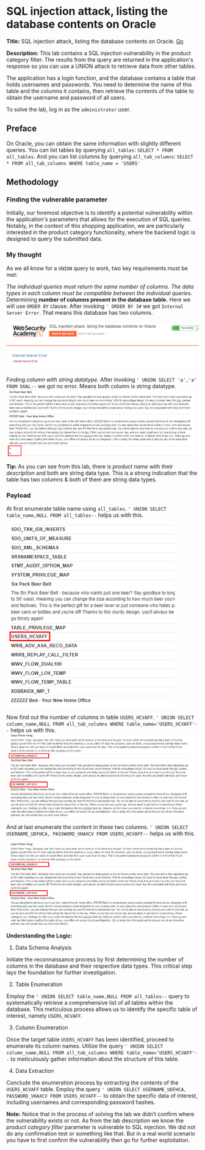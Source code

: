 # SQL injection attack, listing the database contents on Oracle
**Title:** SQL injection attack, listing the database contents on Oracle. [Go](https://portswigger.net/web-security/sql-injection/examining-the-database/lab-listing-database-contents-oracle)

**Description:** 
This lab contains a SQL injection vulnerability in the product category filter. The results from the query are returned in the application's response so you can use a UNION attack to retrieve data from other tables.

The application has a login function, and the database contains a table that holds usernames and passwords. You need to determine the name of this table and the columns it contains, then retrieve the contents of the table to obtain the username and password of all users.

To solve the lab, log in as the `administrator` user.

## Preface

On Oracle, you can obtain the same information with slightly different queries. You can list tables by querying `all_tables`: `SELECT * FROM all_tables`. And you can list columns by querying `all_tab_columns`:
`SELECT * FROM all_tab_columns WHERE table_name = 'USERS'`

## Methodology

### Finding the vulnerable parameter
Initially, our foremost objective is to identify a potential vulnerability within the application's parameters that allows for the execution of SQL queries. Notably, in the context of this shopping application, we are particularly interested in the product category functionality, where the backend logic is designed to query the submitted data.

### My thought
As we all know for a  `UNION`  query to work, two key requirements must be met:

_The individual queries must return the same number of columns._
_The data types in each column must be compatible between the individual queries._
Determining __number of columns present in the database table.__ Here we will use `ORDER BY` clause. After invoking `' ORDER BY 3#` we got `Internal Server Error`. That means this database has two columns.

![poc_orcle_db_num_of_column.png](../images/orcle_db_num_of_column.png)

Finding _column with string datatype._ After invoking `' UNION SELECT 'a','a' FROM DUAL--` we got no error. Means both column is string datatype.
![poc_oracle_db_string.png](../images/oracle_db_string.png)


**Tip:** As you can see from this lab, there is _product name_ with their _description_ and both are string data type. This is a strong indication that the table has two columns & both of them are string data types.

### Payload
At first enumerate table name using `all_tables`. `' UNION SELECT table_name,NULL FROM all_tables--` helps us with this. 

![poc_oracle_db_table_name.png](../images/oracle_db_table_name.png)

 Now find out the number of columns in table `USERS_HCVAFF`. `' UNION SELECT column_name,NULL FROM all_tab_columns WHERE table_name='USERS_HCVAFF'--` helps us with this.
 ![poc_oracle_db_column_name.png](../images/oracle_db_column_name.png)

 And at last enumerate the content in these two columns. `' UNION SELECT USERNAME_UDFHCA, PASSWORD_VHAXCV FROM USERS_HCVAFF--` helps us with this.
 
![poc_oracle_db_column_name.png](../images/oracle_db_column_name.png)

**Understanding the Logic:**

1. Data Schema Analysis

Initiate the reconnaissance process by first determining the number of columns in the database and their respective data types. This critical step lays the foundation for further investigation.

2. Table Enumeration

Employ the `' UNION SELECT table_name,NULL FROM all_tables--` query to systematically retrieve a comprehensive list of all tables within the database. This meticulous process allows us to identify the specific table of interest, namely `USERS_HCVAFF`.

3. Column Enumeration

Once the target table `USERS_HCVAFF` has been identified, proceed to enumerate its column names. Utilize the query `' UNION SELECT column_name,NULL FROM all_tab_columns WHERE table_name='USERS_HCVAFF'--` to meticulously gather information about the structure of this table.

4. Data Extraction

Conclude the enumeration process by extracting the contents of the `USERS_HCVAFF` table. Employ the query `' UNION SELECT USERNAME_UDFHCA, PASSWORD_VHAXCV FROM USERS_HCVAFF--` to obtain the specific data of interest, including usernames and corresponding password hashes.

 **Note:** Notice that in the process of solving the lab we didn’t confirm where the vulnerability exists or not. As from the lab description we know the _product category filter_ parameter is vulnerable to SQL injection. We did not do any confirmation test or something like that. But in a real world scenario you have to first confirm the vulnerability then go for further exploitation.
